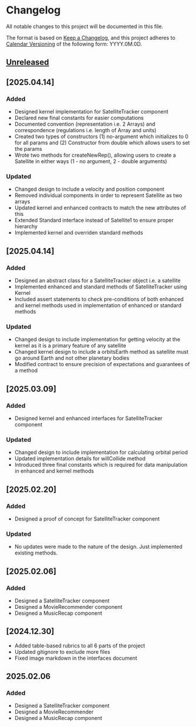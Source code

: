 # Changelog

All notable changes to this project will be documented in this file.

The format is based on [Keep a Changelog](https://keepachangelog.com/en/1.1.0/),
and this project adheres to [Calendar Versioning](https://calver.org/) of
the following form: YYYY.0M.0D.

## [Unreleased]

## [2025.04.14]

### Added

- Designed kernel implementation for SatelliteTracker component
- Declared new final constants for easier computations
- Documented convention (representation i.e. 2 Arrays) and correspondence (regulations i.e. length of Array and units)
- Created two types of constructors (1) no-argument which initializes to 0 for all params and (2) Constructor from double which allows users to set the params
- Wrote two methods for createNewRep(), allowing users to create a Satellite in either ways (1 - no argument, 2 - double arguments)

### Updated

- Changed design to include a velocity and position component
- Removed individual components in order to represent Satellite as two arrays
- Updated kernel and enhanced contracts to match the new attributes of this
- Extended Standard<SatelliteTracker> interface instead of Satellite1 to ensure proper hierarchy
- Implemented kernel and overriden standard methods

## [2025.04.14]

### Added

- Designed an abstract class for a SatelliteTracker object i.e. a satellite
- Implemented enhanced and standard methods of SatelliteTracker using Kernel
- Included assert statements to check pre-conditions of both enhanced and kernel methods used in implementation of enhanced or standard methods

### Updated

- Changed design to include implementation for getting velocity at the kernel as it is a primary feature of any satellite
- Changed kernel design to include a orbitsEarth method as satellite must go around Earth and not other planetary bodies
- Modified contract to ensure precision of expectations and guarantees of a method

## [2025.03.09]

### Added

- Designed kernel and enhanced interfaces for SatelliteTracker component

### Updated

- Changed design to include implementation for calculating orbital period
- Updated implementation details for willCollide method
- Introduced three final constants which is required for data manipulation in enhanced and kernel methods

## [2025.02.20]

### Added

- Designed a proof of concept for SatelliteTracker component

### Updated

- No updates were made to the nature of the design. Just implemented existing methods.

## [2025.02.06]

### Added

- Designed a SatelliteTracker component
- Designed a MovieRecommender component
- Designed a MusicRecap component

## [2024.12.30]

- Added table-based rubrics to all 6 parts of the project
- Updated gitignore to exclude more files
- Fixed image markdown in the interfaces document

## 2025.02.06

### Added

- Designed a SatelliteTracker component
- Designed a MovieRecommender
- Designed a MusicRecap component


[unreleased]: https://github.com/jrg94/portfolio-project/compare/v2024.08.07...HEAD
[2024.08.07]: https://github.com/jrg94/portfolio-project/compare/v2024.01.07...v2024.08.07
[2024.01.07]: https://github.com/jrg94/portfolio-project/releases/tag/v2024.01.07
